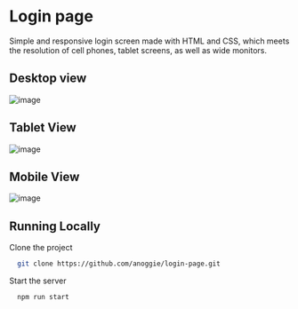 # Login page

Simple and responsive login screen made with HTML and CSS, which meets the resolution of cell phones, tablet screens, as well as wide monitors.


## Desktop view

  ![image](https://github.com/anoggie/login-page/assets/121582919/3172a900-8e0f-4872-a155-4c3bcebf476c)

## Tablet View

  ![image](https://github.com/anoggie/login-page/assets/121582919/3f3d437b-a5f0-41df-b325-d3dadf7b13d1)

## Mobile View

  ![image](https://github.com/anoggie/login-page/assets/121582919/1989c4ca-8923-4414-ae04-e40298c117bc)


## Running Locally

Clone the project

```bash
  git clone https://github.com/anoggie/login-page.git
```

Start the server

```bash
  npm run start
```

